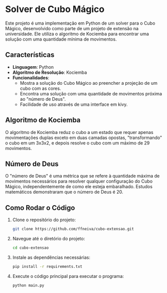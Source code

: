 # Solver de Cubo Mágico

Este projeto é uma implementação em Python de um solver para o Cubo Mágico, desenvolvido como parte de um projeto de extensão na universidade. Ele utiliza o algoritmo de Kociemba para encontrar uma solução com uma quantidade mínima de movimentos.

## Características

- **Linguagem**: Python
- **Algoritmo de Resolução**: Kociemba
- **Funcionalidades**:
  - Mostra a solução do Cubo Mágico ao preencher a projeção de um cubo com as cores.
  - Encontra uma solução com uma quantidade de movimentos próxima ao "número de Deus".
  - Facilidade de uso através de uma interface em kivy.
  
## Algoritmo de Kociemba

O algoritmo de Kociemba reduz o cubo a um estado que requer apenas movimentações duplas exceto em duas camadas opostas, "transformando" o cubo em um 3x3x2, e depois resolve o cubo com um máximo de 29 movimentos.

## Número de Deus

O "número de Deus" é uma métrica que se refere à quantidade máxima de movimentos necessários para resolver qualquer configuração do Cubo Mágico, independentemente de como ele esteja embaralhado. Estudos matemáticos demonstraram que o número de Deus é 20.

## Como Rodar o Código

1. Clone o repositório do projeto:
   ```bash
   git clone https://github.com/ffneiva/cubo-extensao.git
   ```

2. Navegue até o diretório do projeto:
   ```bash
   cd cubo-extensao
   ```

3. Instale as dependências necessárias:
   ```bash
   pip install -r requirements.txt
   ```

4. Execute o código principal para executar o programa:
   ```bash
   python main.py
   ```